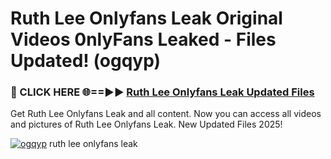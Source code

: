 # Ruth Lee Onlyfans Leak Original Videos 0nlyFans Leaked - Files Updated! (ogqyp)

<h3>🔴 CLICK HERE 🌐==►► <a href="https://tinyurl.com/2wckxsce" rel="nofollow">Ruth Lee Onlyfans Leak Updated Files</a></h3>

Get Ruth Lee Onlyfans Leak and all content. Now you can access all videos and pictures of Ruth Lee Onlyfans Leak. New Updated Files 2025!

[![ogqyp](https://i.imgur.com/AFduVYN.gif)](https://tinyurl.com/2wckxsce)
ruth lee onlyfans leak